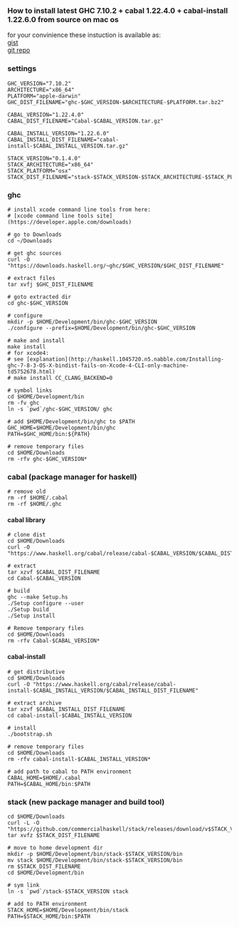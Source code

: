 ### How to install latest GHC 7.10.2 + cabal 1.22.4.0 + cabal-install 1.22.6.0 from source on mac os

for your convinience these instuction is available as:  
[gist](https://gist.github.com/yantonov/23b15966eb46c45b73e0)  
[git repo](https://github.com/yantonov/install-ghc)  

### settings

    GHC_VERSION="7.10.2"  
    ARCHITECTURE="x86_64"  
    PLATFORM="apple-darwin"  
    GHC_DIST_FILENAME="ghc-$GHC_VERSION-$ARCHITECTURE-$PLATFORM.tar.bz2"  
    
    CABAL_VERSION="1.22.4.0"  
    CABAL_DIST_FILENAME="Cabal-$CABAL_VERSION.tar.gz"  

    CABAL_INSTALL_VERSION="1.22.6.0"  
    CABAL_INSTALL_DIST_FILENAME="cabal-install-$CABAL_INSTALL_VERSION.tar.gz"

    STACK_VERSION="0.1.4.0"  
    STACK_ARCHITECTURE="x86_64"  
    STACK_PLATFORM="osx"  
    STACK_DIST_FILENAME="stack-$STACK_VERSION-$STACK_ARCHITECTURE-$STACK_PLATFORM.tar.gz"  

### ghc

    # install xcode command line tools from here:  
    # [xcode command line tools site](https://developer.apple.com/downloads)

    # go to Downloads
    cd ~/Downloads

    # get ghc sources  
    curl -O "https://downloads.haskell.org/~ghc/$GHC_VERSION/$GHC_DIST_FILENAME"

    # extract files
    tar xvfj $GHC_DIST_FILENAME

    # goto extracted dir
    cd ghc-$GHC_VERSION

    # configure  
    mkdir -p $HOME/Development/bin/ghc-$GHC_VERSION  
    ./configure --prefix=$HOME/Development/bin/ghc-$GHC_VERSION

    # make and install  
    make install
    # for xcode4:
    # see [explanation](http://haskell.1045720.n5.nabble.com/Installing-ghc-7-8-3-OS-X-bindist-fails-on-Xcode-4-CLI-only-machine-td5752678.html)
    # make install CC_CLANG_BACKEND=0

    # symbol links  
    cd $HOME/Development/bin
    rm -fv ghc
    ln -s `pwd`/ghc-$GHC_VERSION/ ghc

    # add $HOME/Development/bin/ghc to $PATH
    GHC_HOME=$HOME/Development/bin/ghc
    PATH=$GHC_HOME/bin:${PATH}

    # remove temporary files  
    cd $HOME/Downloads  
    rm -rfv ghc-$GHC_VERSION*

### cabal (package manager for haskell)

    # remove old  
    rm -rf $HOME/.cabal
    rm -rf $HOME/.ghc

#### cabal library

    # clone dist  
    cd $HOME/Downloads  
    curl -O "https://www.haskell.org/cabal/release/cabal-$CABAL_VERSION/$CABAL_DIST_FILENAME"  
    
    # extract   
    tar xzvf $CABAL_DIST_FILENAME  
    cd Cabal-$CABAL_VERSION  
    
    # build
    ghc --make Setup.hs
    ./Setup configure --user
    ./Setup build
    ./Setup install
    
    # Remove temporary files
    cd $HOME/Downloads
    rm -rfv Cabal-$CABAL_VERSION*


#### cabal-install

    # get distributive  
    cd $HOME/Downloads  
    curl -O "https://www.haskell.org/cabal/release/cabal-install-$CABAL_INSTALL_VERSION/$CABAL_INSTALL_DIST_FILENAME"  
    
    # extract archive  
    tar xzvf $CABAL_INSTALL_DIST_FILENAME  
    cd cabal-install-$CABAL_INSTALL_VERSION  
    
    # install  
    ./bootstrap.sh
    
    # remove temporary files  
    cd $HOME/Downloads  
    rm -rfv cabal-install-$CABAL_INSTALL_VERSION*  
    
    # add path to cabal to PATH environment
    CABAL_HOME=$HOME/.cabal
    PATH=$CABAL_HOME/bin:$PATH

### stack (new package manager and build tool)

    cd $HOME/Downloads  
    curl -L -O "https://github.com/commercialhaskell/stack/releases/download/v$STACK_VERSION/$STACK_DIST_FILENAME"  
    tar xvfz $STACK_DIST_FILENAME
    
    # move to home development dir  
    mkdir -p $HOME/Development/bin/stack-$STACK_VERSION/bin
    mv stack $HOME/Development/bin/stack-$STACK_VERSION/bin
    rm $STACK_DIST_FILENAME  
    cd $HOME/Development/bin  
    
    # sym link  
    ln -s `pwd`/stack-$STACK_VERSION stack  

    # add to PATH environment  
    STACK_HOME=$HOME/Development/bin/stack  
    PATH=$STACK_HOME/bin:$PATH  

